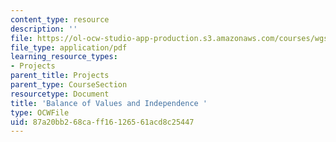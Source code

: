```yaml
---
content_type: resource
description: ''
file: https://ol-ocw-studio-app-production.s3.amazonaws.com/courses/wgs-s10-special-topics-in-women-gender-studies-seminar-latina-womens-voices-spring-2010/87a20bb268caff16126561acd8c25447_MITWGS_S10S10_blnce.pdf
file_type: application/pdf
learning_resource_types:
- Projects
parent_title: Projects
parent_type: CourseSection
resourcetype: Document
title: 'Balance of Values and Independence '
type: OCWFile
uid: 87a20bb2-68ca-ff16-1265-61acd8c25447
---
```

